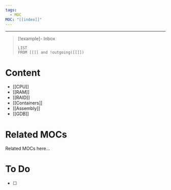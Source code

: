 ```yaml
---
tags:
  - MOC
MOC: "[[index]]"
---
```

-- --

> [!example]- Inbox
> ```dataview
> LIST
> FROM [[]] and !outgoing([[]])
> ```
# Content

- [[CPU]]
- [[RAM]]
- [[RAID]]
- [[Containers]]
- [[Assembly]]
- [[GDB]]

# Related MOCs

Related MOCs here...

# To Do

- [ ] 
